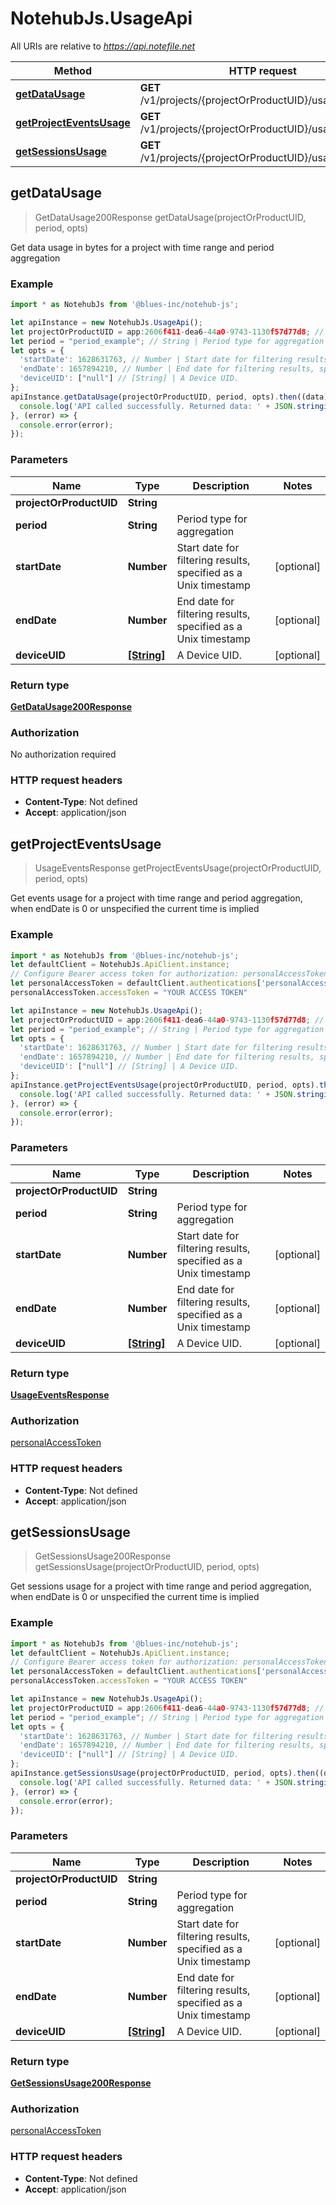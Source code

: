 # NotehubJs.UsageApi

All URIs are relative to *https://api.notefile.net*

| Method                                                         | HTTP request                                              | Description |
| -------------------------------------------------------------- | --------------------------------------------------------- | ----------- |
| [**getDataUsage**](UsageApi.md#getDataUsage)                   | **GET** /v1/projects/{projectOrProductUID}/usage/data     |
| [**getProjectEventsUsage**](UsageApi.md#getProjectEventsUsage) | **GET** /v1/projects/{projectOrProductUID}/usage/events   |
| [**getSessionsUsage**](UsageApi.md#getSessionsUsage)           | **GET** /v1/projects/{projectOrProductUID}/usage/sessions |

## getDataUsage

> GetDataUsage200Response getDataUsage(projectOrProductUID, period, opts)

Get data usage in bytes for a project with time range and period aggregation

### Example

```javascript
import * as NotehubJs from '@blues-inc/notehub-js';

let apiInstance = new NotehubJs.UsageApi();
let projectOrProductUID = app:2606f411-dea6-44a0-9743-1130f57d77d8; // String |
let period = "period_example"; // String | Period type for aggregation
let opts = {
  'startDate': 1628631763, // Number | Start date for filtering results, specified as a Unix timestamp
  'endDate': 1657894210, // Number | End date for filtering results, specified as a Unix timestamp
  'deviceUID': ["null"] // [String] | A Device UID.
};
apiInstance.getDataUsage(projectOrProductUID, period, opts).then((data) => {
  console.log('API called successfully. Returned data: ' + JSON.stringify(data));
}, (error) => {
  console.error(error);
});

```

### Parameters

| Name                    | Type                      | Description                                                     | Notes      |
| ----------------------- | ------------------------- | --------------------------------------------------------------- | ---------- |
| **projectOrProductUID** | **String**                |                                                                 |
| **period**              | **String**                | Period type for aggregation                                     |
| **startDate**           | **Number**                | Start date for filtering results, specified as a Unix timestamp | [optional] |
| **endDate**             | **Number**                | End date for filtering results, specified as a Unix timestamp   | [optional] |
| **deviceUID**           | [**[String]**](String.md) | A Device UID.                                                   | [optional] |

### Return type

[**GetDataUsage200Response**](GetDataUsage200Response.md)

### Authorization

No authorization required

### HTTP request headers

- **Content-Type**: Not defined
- **Accept**: application/json

## getProjectEventsUsage

> UsageEventsResponse getProjectEventsUsage(projectOrProductUID, period, opts)

Get events usage for a project with time range and period aggregation, when endDate is 0 or unspecified the current time is implied

### Example

```javascript
import * as NotehubJs from '@blues-inc/notehub-js';
let defaultClient = NotehubJs.ApiClient.instance;
// Configure Bearer access token for authorization: personalAccessToken
let personalAccessToken = defaultClient.authentications['personalAccessToken'];
personalAccessToken.accessToken = "YOUR ACCESS TOKEN"

let apiInstance = new NotehubJs.UsageApi();
let projectOrProductUID = app:2606f411-dea6-44a0-9743-1130f57d77d8; // String |
let period = "period_example"; // String | Period type for aggregation
let opts = {
  'startDate': 1628631763, // Number | Start date for filtering results, specified as a Unix timestamp
  'endDate': 1657894210, // Number | End date for filtering results, specified as a Unix timestamp
  'deviceUID': ["null"] // [String] | A Device UID.
};
apiInstance.getProjectEventsUsage(projectOrProductUID, period, opts).then((data) => {
  console.log('API called successfully. Returned data: ' + JSON.stringify(data));
}, (error) => {
  console.error(error);
});

```

### Parameters

| Name                    | Type                      | Description                                                     | Notes      |
| ----------------------- | ------------------------- | --------------------------------------------------------------- | ---------- |
| **projectOrProductUID** | **String**                |                                                                 |
| **period**              | **String**                | Period type for aggregation                                     |
| **startDate**           | **Number**                | Start date for filtering results, specified as a Unix timestamp | [optional] |
| **endDate**             | **Number**                | End date for filtering results, specified as a Unix timestamp   | [optional] |
| **deviceUID**           | [**[String]**](String.md) | A Device UID.                                                   | [optional] |

### Return type

[**UsageEventsResponse**](UsageEventsResponse.md)

### Authorization

[personalAccessToken](../README.md#personalAccessToken)

### HTTP request headers

- **Content-Type**: Not defined
- **Accept**: application/json

## getSessionsUsage

> GetSessionsUsage200Response getSessionsUsage(projectOrProductUID, period, opts)

Get sessions usage for a project with time range and period aggregation, when endDate is 0 or unspecified the current time is implied

### Example

```javascript
import * as NotehubJs from '@blues-inc/notehub-js';
let defaultClient = NotehubJs.ApiClient.instance;
// Configure Bearer access token for authorization: personalAccessToken
let personalAccessToken = defaultClient.authentications['personalAccessToken'];
personalAccessToken.accessToken = "YOUR ACCESS TOKEN"

let apiInstance = new NotehubJs.UsageApi();
let projectOrProductUID = app:2606f411-dea6-44a0-9743-1130f57d77d8; // String |
let period = "period_example"; // String | Period type for aggregation
let opts = {
  'startDate': 1628631763, // Number | Start date for filtering results, specified as a Unix timestamp
  'endDate': 1657894210, // Number | End date for filtering results, specified as a Unix timestamp
  'deviceUID': ["null"] // [String] | A Device UID.
};
apiInstance.getSessionsUsage(projectOrProductUID, period, opts).then((data) => {
  console.log('API called successfully. Returned data: ' + JSON.stringify(data));
}, (error) => {
  console.error(error);
});

```

### Parameters

| Name                    | Type                      | Description                                                     | Notes      |
| ----------------------- | ------------------------- | --------------------------------------------------------------- | ---------- |
| **projectOrProductUID** | **String**                |                                                                 |
| **period**              | **String**                | Period type for aggregation                                     |
| **startDate**           | **Number**                | Start date for filtering results, specified as a Unix timestamp | [optional] |
| **endDate**             | **Number**                | End date for filtering results, specified as a Unix timestamp   | [optional] |
| **deviceUID**           | [**[String]**](String.md) | A Device UID.                                                   | [optional] |

### Return type

[**GetSessionsUsage200Response**](GetSessionsUsage200Response.md)

### Authorization

[personalAccessToken](../README.md#personalAccessToken)

### HTTP request headers

- **Content-Type**: Not defined
- **Accept**: application/json
